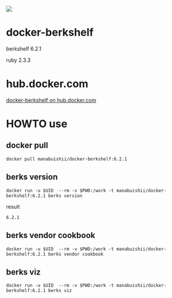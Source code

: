 [![](https://images.microbadger.com/badges/image/manabuishii/docker-berkshelf.svg)](https://microbadger.com/images/manabuishii/docker-berkshelf "Get your own image badge on microbadger.com")
# docker-berkshelf

berkshelf 6.2.1

ruby 2.3.3

# hub.docker.com

[docker-berkshelf on hub.docker.com](https://hub.docker.com/r/manabuishii/docker-berkshelf/)

# HOWTO use

## docker pull

```
docker pull manabuishii/docker-berkshelf:6.2.1
```

## berks version

```
docker run -u $UID  --rm -v $PWD:/work -t manabuishii/docker-berkshelf:6.2.1 berks version
```

result

```
6.2.1
```


## berks vendor cookbook

```
docker run -u $UID  --rm -v $PWD:/work -t manabuishii/docker-berkshelf:6.2.1 berks vendor cookbook
```

## berks viz

```
docker run -u $UID  --rm -v $PWD:/work -t manabuishii/docker-berkshelf:6.2.1 berks viz
```
